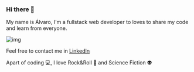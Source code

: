 ### Hi there 👋

My name is Álvaro, I'm a fullstack web developer to loves to share my code and learn from everyone.

![img](https://www.codewars.com/users/alvaroariasrivero/badges/large)

Feel free to contact me in [LinkedIn](https://www.linkedin.com/in/alvaroariasrivero/)

Apart of coding :computer:, I love Rock&Roll :guitar: and Science Fiction :alien:

<!--
**alvaroariasrivero/alvaroariasrivero** is a ✨ _special_ ✨ repository because its `README.md` (this file) appears on your GitHub profile.

Here are some ideas to get you started:

- 🔭 I’m currently working on ...
- 🌱 I’m currently learning ...
- 👯 I’m looking to collaborate on ...
- 🤔 I’m looking for help with ...
- 💬 Ask me about ...
- 📫 How to reach me: ...
- 😄 Pronouns: ...
- ⚡ Fun fact: ...
-->
